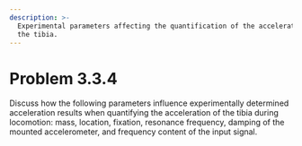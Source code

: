 ```yaml
---
description: >-
  Experimental parameters affecting the quantification of the acceleration of
  the tibia.
---
```


# Problem 3.3.4

Discuss how the following parameters influence experimentally determined acceleration results when quantifying the acceleration of the tibia during locomotion: mass, location, fixation, resonance frequency, damping of the mounted accelerometer, and frequency content of the input signal.
